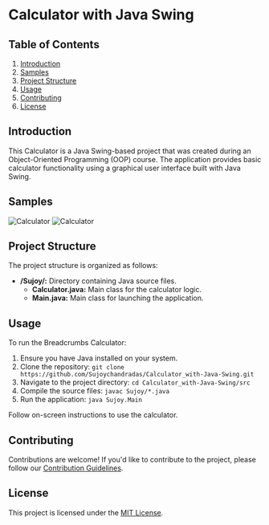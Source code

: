 # Calculator with Java Swing

## Table of Contents

1. [Introduction](#introduction)
2. [Samples](#samples)
3. [Project Structure](#project-structure)
4. [Usage](#usage)
5. [Contributing](#contributing)
6. [License](#license)

## Introduction<a name="introduction"></a>

This Calculator is a Java Swing-based project that was created during an Object-Oriented Programming (OOP) course. The application provides basic calculator functionality using a graphical user interface built with Java Swing.

## Samples<a name="samples"></a>
<img src="https://drive.google.com/uc?export=view&id=1Sedr-5LTMAesLcEMhgUeuVyHb3Sd7e2l" alt="Calculator">
<img src="https://drive.google.com/uc?export=view&id=1f4xEOQen7EtQSOIGvwRGE-8yqIl3UJ5J" alt="Calculator">

## Project Structure<a name="project-structure"></a>

The project structure is organized as follows:

- **/Sujoy/:** Directory containing Java source files.
  - **Calculator.java:** Main class for the calculator logic.
  - **Main.java:** Main class for launching the application.

## Usage<a name="usage"></a>

To run the Breadcrumbs Calculator:

1. Ensure you have Java installed on your system.
2. Clone the repository: `git clone https://github.com/Sujoychandradas/Calculator_with-Java-Swing.git`
3. Navigate to the project directory: `cd Calculator_with-Java-Swing/src`
4. Compile the source files: `javac Sujoy/*.java`
5. Run the application: `java Sujoy.Main`

Follow on-screen instructions to use the calculator.

## Contributing<a name="contributing"></a>

Contributions are welcome! If you'd like to contribute to the project, please follow our [Contribution Guidelines](CONTRIBUTING.md).

## License<a name="license"></a>

This project is licensed under the [MIT License](LICENSE).






